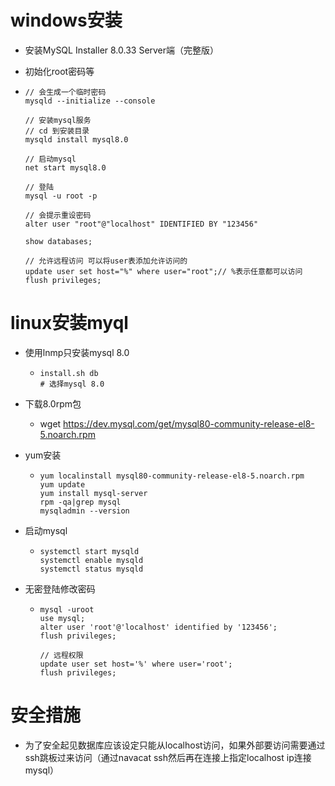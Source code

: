 #  windows安装

* 安装MySQL Installer 8.0.33 Server端（完整版）

* 初始化root密码等

* ```
  // 会生成一个临时密码
  mysqld --initialize --console
  
  // 安装mysql服务
  // cd 到安装目录
  mysqld install mysql8.0
  
  // 启动mysql
  net start mysql8.0
  
  // 登陆
  mysql -u root -p
  
  // 会提示重设密码
  alter user "root"@"localhost" IDENTIFIED BY "123456"
  
  show databases;
  
  // 允许远程访问 可以将user表添加允许访问的
  update user set host="%" where user="root";// %表示任意都可以访问
  flush privileges;
  
  ```



#  linux安装myql

* 使用lnmp只安装mysql 8.0

  * ```shell
    install.sh db
    # 选择mysql 8.0
    ```

    

* 下载8.0rpm包

  * wget https://dev.mysql.com/get/mysql80-community-release-el8-5.noarch.rpm

* yum安装

  * ```
    yum localinstall mysql80-community-release-el8-5.noarch.rpm
    yum update
    yum install mysql-server
    rpm -qa|grep mysql
    mysqladmin --version
    ```

* 启动mysql

  * ```
    systemctl start mysqld
    systemctl enable mysqld
    systemctl status mysqld
    ```

* 无密登陆修改密码

  * ```
    mysql -uroot
    use mysql;
    alter user 'root'@'localhost' identified by '123456';
    flush privileges;
    
    // 远程权限
    update user set host='%' where user='root';
    flush privileges;
    ```


# 安全措施

* 为了安全起见数据库应该设定只能从localhost访问，如果外部要访问需要通过ssh跳板过来访问（通过navacat ssh然后再在连接上指定localhost ip连接mysql）